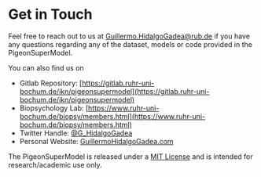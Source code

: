 # Get in Touch

Feel free to reach out to us at Guillermo.HidalgoGadea@rub.de if you have any questions regarding any of the dataset, models or code provided in the PigeonSuperModel.

You can also find us on

- Gitlab Repository: [https://gitlab.ruhr-uni-bochum.de/ikn/pigeonsupermodel](https://gitlab.ruhr-uni-bochum.de/ikn/pigeonsupermodel)
- Biopsychology Lab: [https://www.ruhr-uni-bochum.de/biopsy/members.html](https://www.ruhr-uni-bochum.de/biopsy/members.html)
- Twitter Handle: [@G_HidalgoGadea](https://twitter.com/g_hidalgogadea)
- Personal Website: [GuillermoHidalgoGadea.com](https://guillermohidalgogadea.com)

The PigeonSuperModel is released under a [MIT License](https://gitlab.ruhr-uni-bochum.de/ikn/pigeonsupermodel/-/blob/main/LICENSE) and is intended for research/academic use only.

